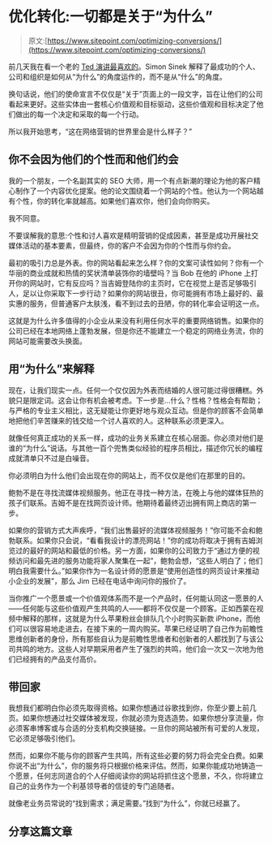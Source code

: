# 优化转化:一切都是关于“为什么”

> 原文:[https://www.sitepoint.com/optimizing-conversions/](https://www.sitepoint.com/optimizing-conversions/)

前几天我在看一个老的 [Ted 演讲最喜欢的](http://www.ted.com/talks/simon_sinek_how_great_leaders_inspire_action.html)。Simon Sinek 解释了最成功的个人、公司和组织是如何从“为什么”的角度运作的，而不是从“什么”的角度。

换句话说，他们的使命宣言不仅仅是“关于”页面上的一段文字，旨在让他们的公司看起来更好。这些实体由一套核心价值观和目标驱动，这些价值观和目标决定了他们做出的每一个决定和采取的每一个行动。

所以我开始思考，“这在网络营销的世界里会是什么样子？”

## 你不会因为他们的个性而和他们约会

我的一个朋友，一个名副其实的 SEO 大师，用一个有点新潮的理论为他的客户精心制作了一个内容优化提案。他的论文围绕着一个网站的个性。他认为一个网站越有个性，你的转化率就越高。如果他们喜欢你，他们会向你购买。

我不同意。

不要误解我的意思:个性和讨人喜欢是精明营销的促成因素，甚至是成功开展社交媒体活动的基本要素，但最终，你的客户不会因为你的个性而与你约会。

最初的吸引力总是外表。你的网站看起来怎么样？你的文案可读性如何？你有一个华丽的商业成就和热情的奖状清单装饰你的墙壁吗？当 Bob 在他的 iPhone 上打开你的网站时，它有反应吗？当吉姆登陆你的主页时，它在视觉上是否足够吸引人，足以让你采取下一步行动？如果你的网站很丑，你可能拥有市场上最好的、最实惠的服务，但普通客户太肤浅，看不到过去的丑陋，你的转化率会证明这一点。

这就是为什么许多值得的小企业从来没有利用任何水平的重要网络销售。如果你的公司已经在本地网络上蓬勃发展，但是你还不能建立一个稳定的网络业务流，你的网站可能需要改头换面。

## 用“为什么”来解释

现在，让我们现实一点。任何一个仅仅因为外表而结婚的人很可能过得很糟糕。外貌只是限定词。这会让你有机会被考虑。下一步是…什么？性格？性格会有帮助；与严格的专业主义相比，这无疑能让你更好地与观众互动。但是你的顾客不会简单地把他们辛苦赚来的钱交给一个讨人喜欢的人。这种联系必须更深入。

就像任何真正成功的关系一样，成功的业务关系建立在核心层面。你必须对他们是谁的“为什么”说话。与其他一百个兜售类似经验的程序员相比，描述你冗长的编程成就清单只不过是白噪音。

你必须明白为什么他们会出现在你的网站上，而不仅仅是他们在那里的目的。

鲍勃不是在寻找流媒体视频服务。他正在寻找一种方法，在晚上与他的媒体狂热的孩子们联系。吉姆不是在找网页设计师。他期待着最终迈出拥有网上商店的第一步。

如果你的营销方式大声疾呼，“我们出售最好的流媒体视频服务！”你可能不会和鲍勃联系。如果你只会说，“看看我设计的漂亮网站！”你的成功将取决于拥有吉姆浏览过的最好的网站和最低的价格。另一方面，如果你的公司致力于“通过方便的视频访问和最先进的服务功能将家人聚集在一起”，鲍勃会想，“这些人明白了；他们明白我需要什么。”如果你作为一名设计师的愿景是“使用创造性的网页设计来推动小企业的发展”，那么 Jim 已经在电话中询问你的报价了。

当你推广一个愿景或一个价值观体系而不是一个产品时，任何能认同这一愿景的人——任何能与这些价值观产生共鸣的人——都将不仅仅是一个顾客。正如西蒙在视频中解释的那样，这就是为什么苹果粉丝会排队几个小时购买新款 iPhone，而他们可以很容易地走进去，在接下来的一周内购买。苹果已经证明了自己作为前瞻性思维创新者的身份，所有那些自认为是前瞻性思维者和创新者的人都找到了与该公司共鸣的地方。这些人对早期采用者产生了强烈的共鸣，他们会一次又一次地为他们已经拥有的产品支付高价。

## 带回家

我想我们都明白你必须先取得资格。如果你想通过谷歌找到你，你至少要上前几页。如果你想通过社交媒体被发现，你就必须为竞选造势。如果你想分享流量，你必须客串博客或与合适的分支机构交换链接。一旦你的网站被所有可爱的人发现，它必须足够吸引他们。

然而，如果你不能与你的顾客产生共鸣，所有这些必要的努力将会完全白费。如果你说不出“为什么”，你的服务将只根据价格来评估。然而，如果你能成功地铸造一个愿景，任何志同道合的个人仔细阅读你的网站将抓住这个愿景，不久，你将建立自己的业务作为一个利基领导者的信徒的专门追随者。

就像老业务员常说的“找到需求；满足需要。”找到“为什么”，你就已经赢了。

## 分享这篇文章